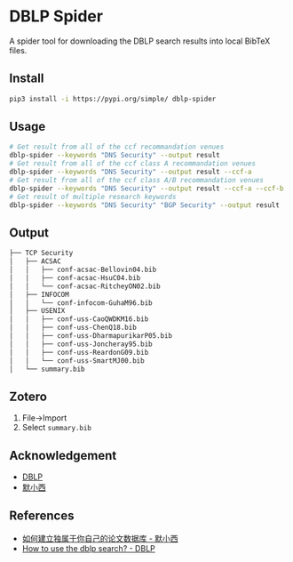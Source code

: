 # DBLP Spider

A spider tool for downloading the DBLP search results into local BibTeX files.

## Install

```bash
pip3 install -i https://pypi.org/simple/ dblp-spider
```

## Usage

```bash
# Get result from all of the ccf recommandation venues
dblp-spider --keywords "DNS Security" --output result
# Get result from all of the ccf class A recommandation venues
dblp-spider --keywords "DNS Security" --output result --ccf-a
# Get result from all of the ccf class A/B recommandation venues 
dblp-spider --keywords "DNS Security" --output result --ccf-a --ccf-b
# Get result of multiple research keywords
dblp-spider --keywords "DNS Security" "BGP Security" --output result
```

## Output

```bash
├── TCP Security
│   ├── ACSAC
│   │   ├── conf-acsac-Bellovin04.bib
│   │   ├── conf-acsac-HsuC04.bib
│   │   └── conf-acsac-RitcheyON02.bib
│   ├── INFOCOM
│   │   └── conf-infocom-GuhaM96.bib
│   ├── USENIX
│   │   ├── conf-uss-CaoQWDKM16.bib
│   │   ├── conf-uss-ChenQ18.bib
│   │   ├── conf-uss-DharmapurikarP05.bib
│   │   ├── conf-uss-Joncheray95.bib
│   │   ├── conf-uss-ReardonG09.bib
│   │   └── conf-uss-SmartMJ00.bib
│   └── summary.bib
```

## Zotero

1. File->Import
2. Select `summary.bib`

## Acknowledgement

* [DBLP](https://dblp.uni-trier.de/)
* [默小西](https://github.com/mo-xiaoxi)

## References

* [如何建立独属于你自己的论文数据库 - 默小西](https://moxiaoxi.info/papers/2020/10/18/Papers/)
* [How to use the dblp search? - DBLP](https://dblp.org/faq/How+to+use+the+dblp+search)